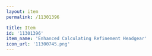 ```yaml
---
layout: item
permalink: /11301396

title: Item
id: '11301396'
item_name: 'Enhanced Calculating Refinement Headgear'
icon_url: '11300745.png'
---
```

